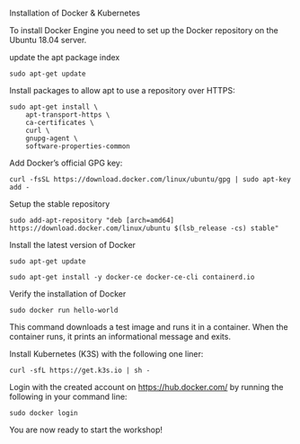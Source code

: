 Installation of Docker & Kubernetes 

To install Docker Engine you need to set up the Docker repository on the Ubuntu 18.04 server. 

update the apt package index 
```
sudo apt-get update 
```
Install packages to allow apt to use a repository over HTTPS: 
```
sudo apt-get install \
    apt-transport-https \
    ca-certificates \
    curl \
    gnupg-agent \
    software-properties-common 
```
Add Docker’s official GPG key: 
```
curl -fsSL https://download.docker.com/linux/ubuntu/gpg | sudo apt-key add - 
```
Setup the stable repository 
```
sudo add-apt-repository "deb [arch=amd64] https://download.docker.com/linux/ubuntu $(lsb_release -cs) stable" 
```
Install the latest version of Docker 
```
sudo apt-get update 

sudo apt-get install -y docker-ce docker-ce-cli containerd.io 
```
Verify the installation of Docker 
```
sudo docker run hello-world 
```
This command downloads a test image and runs it in a container. When the container runs, it prints an informational message and exits. 

Install Kubernetes (K3S) with the following one liner: 
```
curl -sfL https://get.k3s.io | sh - 
```
Login with the created account on https://hub.docker.com/ by running the following in your command line: 
```
sudo docker login 
```
You are now ready to start the workshop! 
